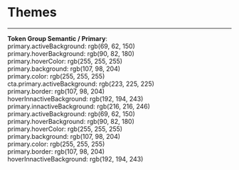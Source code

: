 
# Themes

---

  
**Token Group Semantic / Primary**:    
primary.activeBackground: rgb(69, 62, 150)  
primary.hoverBackground: rgb(90, 82, 180)  
primary.hoverColor: rgb(255, 255, 255)  
primary.background: rgb(107, 98, 204)  
primary.color: rgb(255, 255, 255)  
cta.primary.activeBackground: rgb(223, 225, 225)  
primary.border: rgb(107, 98, 204)  
hoverInnactiveBackground: rgb(192, 194, 243)  
primary.innactiveBackground: rgb(216, 216, 246)  
primary.activeBackground: rgb(69, 62, 150)  
primary.hoverBackground: rgb(90, 82, 180)  
primary.hoverColor: rgb(255, 255, 255)  
primary.background: rgb(107, 98, 204)  
primary.color: rgb(255, 255, 255)  
primary.border: rgb(107, 98, 204)  
hoverInnactiveBackground: rgb(192, 194, 243)  
